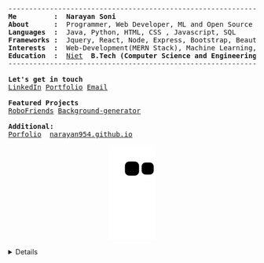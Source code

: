 <pre>
--------------------------------------------------------------------------------
<b>Me         :</b>  <b>Narayan Soni</b>
<b>About      :</b>  Programmer, Web Developer, ML and Open Source Enthusiast
<b>Languages  :</b>  Java, Python, HTML, CSS , Javascript, SQL
<b>Frameworks :</b>  Jquery, React, Node, Express, Bootstrap, Beautiful Soup and, Django
<b>Interests  :</b>  Web-Development(MERN Stack), Machine Learning, Open-Source Contribution
<b>Education  :</b>  <a href="http://www.niet.co.in/">Niet</a> <b> B.Tech (Computer Science and Engineering) (2024)</b>
--------------------------------------------------------------------------------

<b>Let's get in touch</b>
<a href="https://linkedin.com/in/narayan-soni/">LinkedIn</a> <a href="https://narayansoni.netlify.app">Portfolio</a> <a href="mailto:narayansoni954@gmail.com">Email</a>

<b>Featured Projects </b>
<a href="https://narayan954.github.io/robofriends/">RoboFriends<a> <a href="https://narayan954.github.io/Background-generator/">Background-generator<a> 

<b>Additional:</b>
<a href="https://narayansoni.netlify.app/">Porfolio<a>  <a href="https://narayan954.github.io">narayan954.github.io<a>
</pre>

<p align="center">
  <img src="https://github.com/narayan954/narayan954/blob/output/github-contribution-grid-snake.svg" alt="snake">
</p>
<details closed>

<p align="center">  
<img src="https://komarev.com/ghpvc/?username=narayan954" alt="V2dha" />
</p>

<p align="center">
  <img src="https://github-readme-stats.vercel.app/api?username=narayan954&show_icons=true&theme=onedark" alt="narayansoni" />
  <img src="https://github-readme-streak-stats.herokuapp.com/?user=narayan954&count_private=true&theme=onedark" alt="narayansoni" />
</p>

![Github Activity Graph](https://shielded-anchorage-29152.herokuapp.com//graph?username=narayan954&theme=react-dark)

<p align="center"> 
  Visitors count:<br>
  <img src="https://profile-counter.glitch.me/narayan954/count.svg" />
</p>

</details>

<!--![Waves](./assets/bottom-header.svg)-->
